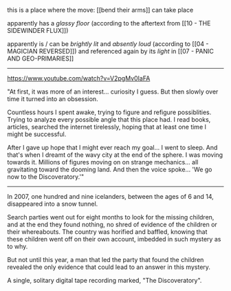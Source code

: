 this is a place where the move: [[bend their arms]] can take place

apparently has a *glassy floor* (according to the aftertext from [[10 - THE SIDEWINDER FLUX]])

apparently is / can be *brightly lit* and *absently loud* (according to [[04 - MAGICIAN REVERSED]]) and referenced again by its *light* in [[07 - PANIC AND GEO-PRIMARIES]]

---


https://www.youtube.com/watch?v=V2pgMv0IaFA

"At first, it was more of an interest... curiosity I guess. But then slowly over time it turned into an obsession.

Countless hours I spent awake, trying to figure and refigure possiblities. Trying to analyze every possible angle that this place had. I read books, articles, searched the internet tirelessly, hoping that at least one time I might be successful.

After I gave up hope that I might ever reach my goal... I went to sleep. And that's when I dreamt of the wavy city at the end of the sphere. I was moving towards it. Millions of figures moving on on strange mechanics... all gravitating toward the dooming land. And then the voice spoke... 'We go now to the Discoveratory.'"

---------------------------------------------------

In 2007, one hundred and nine icelanders, between the ages of 6 and 14, disappeared into a snow tunnel.

Search parties went out for eight months to look for the missing children, and at the end they found nothing, no shred of evidence of the children or their whereabouts. The country was horified and baffled, knowing that these children went off on their own account, imbedded in such mystery as to why.

But not until this year, a man that led the party that found the children revealed the only evidence that could lead to an answer in this mystery.

A single, solitary digital tape recording marked, "The Discoveratory".